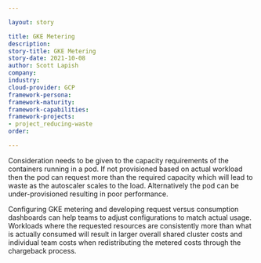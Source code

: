 ```yaml
---

layout: story

title: GKE Metering
description:
story-title: GKE Metering
story-date: 2021-10-08
author: Scott Lapish
company: 
industry: 
cloud-provider: GCP
framework-persona:
framework-maturity:
framework-capabilities:
framework-projects:
- project_reducing-waste
order:

---
```


Consideration needs to be given to the capacity requirements of the containers running in a pod. If not provisioned based on actual workload then the pod can request more than the required capacity which will lead to waste as the autoscaler scales to the load. Alternatively the pod can be under-provisioned resulting in poor performance.

Configuring GKE metering and developing request versus consumption dashboards can help teams to adjust configurations to match actual usage. Workloads where the requested resources are consistently more than what is actually consumed will result in larger overall shared cluster costs and individual team costs when redistributing the metered costs through the chargeback process.